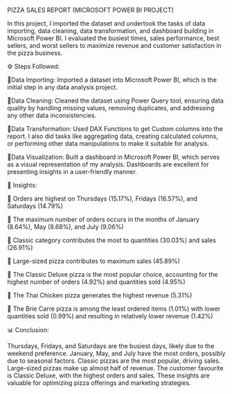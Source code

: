 PIZZA SALES REPORT (MICROSOFT POWER BI PROJECT) 

In this project, I imported the dataset and undertook the tasks of data importing, data cleaning, data transformation, and dashboard building in Microsoft Power BI. I evaluated the busiest times, sales performance, best sellers, and worst sellers to maximize revenue and customer satisfaction in the pizza business.

⚙️ Steps Followed:

🔸Data Importing: Imported a dataset into Microsoft Power BI, which is the initial step in any data analysis project. 

🔸Data Cleaning: Cleaned the dataset using Power Query tool, ensuring data quality by handling missing values, removing duplicates, and addressing any other data inconsistencies.

🔸Data Transformation: Used DAX Functions to get Custom columns into the report. I also did tasks like aggregating data, creating calculated columns, or performing other data manipulations to make it suitable for analysis.

🔸Data Visualization: Built a dashboard in Microsoft Power BI, which serves as a visual representation of my analysis. Dashboards are excellent for presenting insights in a user-friendly manner.

🔎 Insights:

🔹 Orders are highest on Thursdays (15.17%), Fridays (16.57%), and Saturdays (14.79%)

🔹 The maximum number of orders occurs in the months of January (8.64%), May (8.68%), and July (9.06%)

🔹 Classic category contributes the most to quantities (30.03%) and sales (26.91%)

🔹 Large-sized pizza contributes to maximum sales (45.89%)

🔹 The Classic Deluxe pizza is the most popular choice, accounting for the highest number of orders (4.92%) and quantities sold (4.95%)

🔹 The Thai Chicken pizza generates the highest revenue (5.31%)

🔹 The Brie Carre pizza is among the least ordered items (1.01%) with lower quantities sold (0.99%) and resulting in relatively lower revenue (1.42%)

📊 Conclusion:

Thursdays, Fridays, and Saturdays are the busiest days, likely due to the weekend preference. January, May, and July have the most orders, possibly due to seasonal factors. Classic pizzas are the most popular, driving sales. Large-sized pizzas make up almost half of revenue. The customer favourite is Classic Deluxe, with the highest orders and sales. These insights are valuable for optimizing pizza offerings and marketing strategies.
